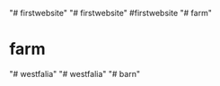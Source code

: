 "# firstwebsite" 
"# firstwebsite" 
#firstwebsite
"# farm" 
# farm
"# westfalia" 
"# westfalia" 
"# barn" 
